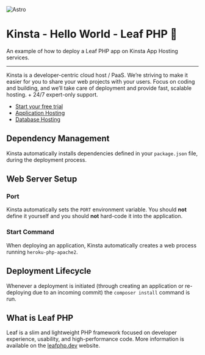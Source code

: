 ![Astro](https://user-images.githubusercontent.com/2342458/230581995-206679d5-c153-4f1f-abb4-fd74df9dbbf0.png)
# Kinsta - Hello World - Leaf PHP 🚀

An example of how to deploy a Leaf PHP app on Kinsta App Hosting services.

---
Kinsta is a developer-centric cloud host / PaaS. We’re striving to make it easier for you to share your web projects with your users. Focus on coding and building, and we’ll take care of deployment and provide fast, scalable hosting. + 24/7 expert-only support.

- [Start your free trial](https://kinsta.com/signup/?product_type=app-db)
- [Application Hosting](https://kinsta.com/application-hosting)
- [Database Hosting](https://kinsta.com/database-hosting)

## Dependency Management

Kinsta automatically installs dependencies defined in your `package.json` file, during the deployment process.

## Web Server Setup

### Port

Kinsta automatically sets the `PORT` environment variable. You should **not** define it yourself and you should **not** hard-code it into the application.

### Start Command

When deploying an application, Kinsta automatically creates a web process running `heroku-php-apache2`.

## Deployment Lifecycle

Whenever a deployment is initiated (through creating an application or re-deploying due to an incoming commit) the `composer install` command is run.

## What is Leaf PHP
Leaf is a slim and lightweight PHP framework focused on developer experience, usability, and high-performance code. More information is available on the [leafphp.dev](https://leafphp.dev/) website.